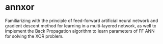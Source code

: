 # annxor
Familiarizing with the principle of feed-forward artificial neural network and gradient descent method for learning in a multi-layered network, as well to implement the Back Propagation algorithm to learn parameters of FF ANN for solving the XOR problem. 
